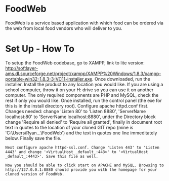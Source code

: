 FoodWeb
=======

FoodWeb is a service based application with which food can be ordered via the web from local food vendors who will deliver to you.

Set Up - How To
=======

To setup the FoodWeb codebase, go to XAMPP, link to lite version: http://softlayer-ams.dl.sourceforge.net/project/xampp/XAMPP%20Windows/1.8.3/xampp-portable-win32-1.8.3-3-VC11-installer.exe.
Once downloaded, run the installer. Install the product to any location you would like. If you are using a school computer, throw it on your H: drive so you can use it on another computer. 
The only required components are PHP and MySQL, check the rest if only you would like. Once installed, run the control panel (the exe for this is in the install directory root).
Configure apache httpd.conf first. Changes needed: change 'Listen 80' to 'Listen 8880', 'ServerName localhost:80' to 'ServerName localhost:8880', under the Directory block
 change 'Require all denied' to 'Require all granted', finally in document root text in quotes to the location of your cloned GIT repo (mine is 'C:\Users\Ryan\...\FoodWeb') and the text in quotes 
 one line immeditately below. Finally save the file.
 
	Next configure apache httpd-ssl.conf. Change 'Listen 443' to 'Listen 4443' and change '<VirtualHost _default_:443>' to '<VirtualHost _default_:4443>'. Save this file as well.
	
	Now you should be able to click start on APACHE and MySQL. Browsing to http://127.0.0.1:8880 should provide you with the homepage for your cloned version of FoodWeb.